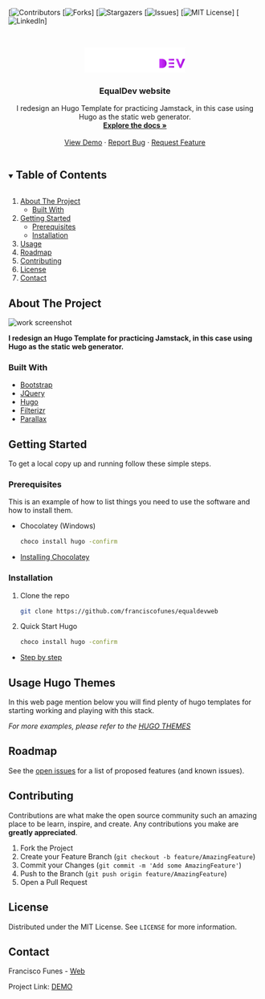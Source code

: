 [![Contributors][contributors-shield]
[![Forks][forks-shield]]
[![Stargazers][stars-shield]
[![Issues][issues-shield]]
[![MIT License][license-shield]]
[![LinkedIn][linkedin-shield]]


<!-- PROJECT LOGO -->
<br />
<p align="center">
  <a href="https://github.com/franciscofunes/equaldevweb">
    <img src="./equalDevSite/static/images/logo.svg" alt="Logo" width="200" height="50">
  </a>

  <h3 align="center">EqualDev website</h3>

  <p align="center">
    I redesign an Hugo Template for practicing Jamstack, in this case using Hugo as the static web generator.
    <br />
    <a href="https://github.com/franciscofunes/equaldevweb"><strong>Explore the docs »</strong></a>
    <br />
    <br />
    <a href="https://equaldev.netlify.app/en/">View Demo</a>
    ·
    <a href="https://github.com/franciscofunes/equaldevweb/issues">Report Bug</a>
    ·
    <a href="https://github.com/franciscofunes/equaldevweb/issues">Request Feature</a>
  </p>
</p>



<!-- TABLE OF CONTENTS -->
<details open="open">
  <summary><h2 style="display: inline-block">Table of Contents</h2></summary>
  <ol>
    <li>
      <a href="#about-the-project">About The Project</a>
      <ul>
        <li><a href="#built-with">Built With</a></li>
      </ul>
    </li>
    <li>
      <a href="#getting-started">Getting Started</a>
      <ul>
        <li><a href="#prerequisites">Prerequisites</a></li>
        <li><a href="#installation">Installation</a></li>
      </ul>
    </li>
    <li><a href="#usage">Usage</a></li>
    <li><a href="#roadmap">Roadmap</a></li>
    <li><a href="#contributing">Contributing</a></li>
    <li><a href="#license">License</a></li>
    <li><a href="#contact">Contact</a></li>
  </ol>
</details>



<!-- ABOUT THE PROJECT -->
## About The Project

<img src="https://i.imgur.com/chE8x0Y.png"
     alt="work screenshot" /> <br/>


**I redesign an Hugo Template for practicing Jamstack, in this case using Hugo as the static web generator.**


### Built With

* [Bootstrap](https://getbootstrap.com)
* [JQuery](https://jquery.com)
* [Hugo](https://gohugo.io/)
* [Filterizr](https://yiotis.net/filterizr/#/)
* [Parallax](https://bootstrap4.com/tag/parallax/)



<!-- GETTING STARTED -->
## Getting Started

To get a local copy up and running follow these simple steps.

### Prerequisites

This is an example of how to list things you need to use the software and how to install them.
* Chocolatey (Windows)
  ```sh
  choco install hugo -confirm
  ```
* [Installing Chocolatey](https://chocolatey.org/install)

### Installation

1. Clone the repo
   ```sh
   git clone https://github.com/franciscofunes/equaldevweb
   ```
2. Quick Start Hugo
   ```sh
   choco install hugo -confirm
   ```
* [Step by step](https://gohugo.io/getting-started/quick-start/)


<!-- USAGE EXAMPLES -->
## Usage Hugo Themes

In this web page mention below you will find plenty of hugo templates for starting working and playing with this stack.

_For more examples, please refer to the [HUGO THEMES](https://themes.gohugo.io/)_



<!-- ROADMAP -->
## Roadmap

See the [open issues](https://github.com/gohugoio/hugo) for a list of proposed features (and known issues).



<!-- CONTRIBUTING -->
## Contributing

Contributions are what make the open source community such an amazing place to be learn, inspire, and create. Any contributions you make are **greatly appreciated**.

1. Fork the Project
2. Create your Feature Branch (`git checkout -b feature/AmazingFeature`)
3. Commit your Changes (`git commit -m 'Add some AmazingFeature'`)
4. Push to the Branch (`git push origin feature/AmazingFeature`)
5. Open a Pull Request



<!-- LICENSE -->
## License

Distributed under the MIT License. See `LICENSE` for more information.



<!-- CONTACT -->
## Contact

Francisco Funes - [Web](https://franciscofunes.netlify.com/)

Project Link: [DEMO](https://equaldev.netlify.app/en/)




<!-- MARKDOWN LINKS & IMAGES -->
<!-- https://www.markdownguide.org/basic-syntax/#reference-style-links -->
[contributors-shield]: https://img.shields.io/github/contributors/franciscofunes/equaldevweb.svg?style=for-the-badge
[contributors-url]: https://github.com/franciscofunes/equaldevweb/graphs/contributors
[forks-shield]: https://img.shields.io/github/forks/franciscofunes/equaldevweb.svg?style=for-the-badge
[forks-url]: https://github.com/franciscofunes/equaldevweb/network/members
[stars-shield]: https://img.shields.io/github/stars/franciscofunes/equaldevweb.svg?style=for-the-badge
[stars-url]: https://github.com/franciscofunes/equaldevweb/stargazers
[issues-shield]: https://img.shields.io/github/issues/franciscofunes/equaldevweb.svg?style=for-the-badge
[issues-url]: https://github.com/franciscofunes/equaldevweb/issues
[license-shield]: https://img.shields.io/github/license/franciscofunes/equaldevweb.svg?style=for-the-badge
[license-url]: https://github.com/franciscofunes/equaldevweb/blob/master/LICENSE.txt
[linkedin-shield]: https://img.shields.io/badge/-LinkedIn-black.svg?style=for-the-badge&logo=linkedin&colorB=555
[linkedin-url]: https://www.linkedin.com/in/francisco-funes/
